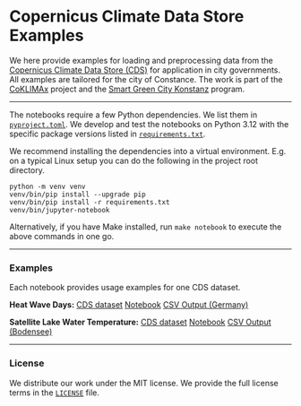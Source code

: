 # Copernicus Climate Data Store Examples

We here provide examples for loading and preprocessing data from the
[Copernicus Climate Data Store (CDS)][cds] for application in city
governments. All examples are tailored for the city of Constance. The
work is part of the [CoKLIMAx][coklimax] project and the [Smart Green
City Konstanz][sgc] program.

[cds]: https://cds.climate.copernicus.eu/
[coklimax]: https://www.iigs.uni-stuttgart.de/forschung/coklimax/
[sgc]: https://smart-green-city-konstanz.de/

---

The notebooks require a few Python dependencies. We list them in
[`pyproject.toml`](pyproject.toml). We develop and test the notebooks
on Python 3.12 with the specific package versions listed in
[`requirements.txt`](requirements.txt).

We recommend installing the dependencies into a virtual environment.
E.g. on a typical Linux setup you can do the following in the project
root directory.

```shell
python -m venv venv
venv/bin/pip install --upgrade pip
venv/bin/pip install -r requirements.txt
venv/bin/jupyter-notebook
```

Alternatively, if you have Make installed, run `make notebook` to
execute the above commands in one go.

----

### Examples

Each notebook provides usage examples for one CDS dataset.

**Heat Wave Days:**
[CDS dataset](https://cds.climate.copernicus.eu/cdsapp#!/dataset/sis-heat-and-cold-spells)
[Notebook](./sis-heat-and-cold-spells.ipynb)
[CSV Output (Germany)](./sis-heat-and-cold-spells.csv.zip)

**Satellite Lake Water Temperature:**
[CDS dataset](https://cds.climate.copernicus.eu/cdsapp#!/dataset/satellite-lake-water-temperature)
[Notebook](./satellite-lake-water-temperature.ipynb)
[CSV Output (Bodensee)](./satellite-lake-water-temperature.csv)

---

### License

We distribute our work under the MIT license. We provide the full
license terms in the [`LICENSE`](./LICENSE) file.
